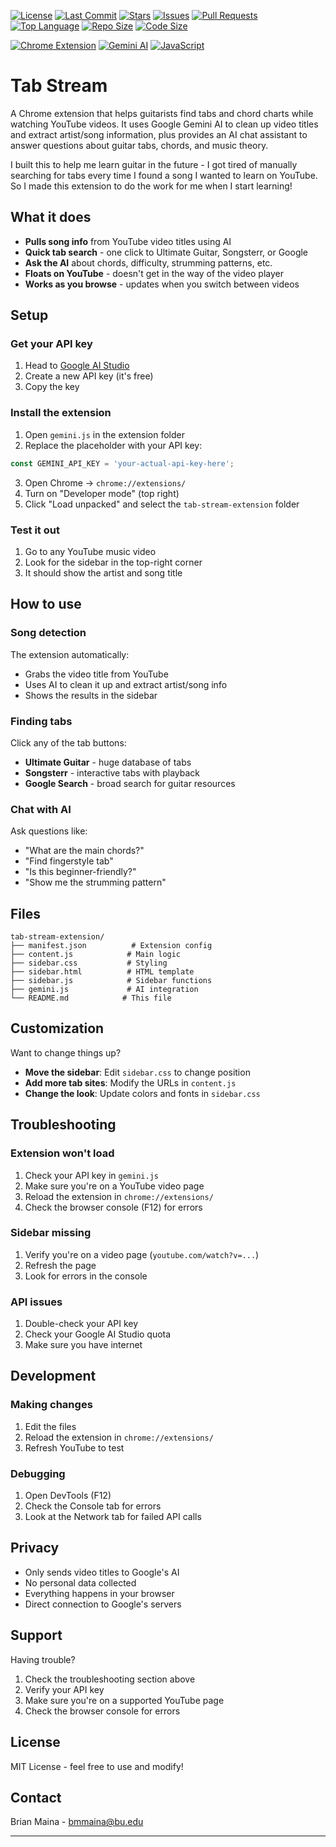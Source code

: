 [![License](https://img.shields.io/github/license/brianmmaina/tabstream)](LICENSE)
[![Last Commit](https://img.shields.io/github/last-commit/brianmmaina/tabstream)](https://github.com/brianmmaina/tabstream/commits/main)
[![Stars](https://img.shields.io/github/stars/brianmmaina/tabstream?style=social)](https://github.com/brianmmaina/tabstream/stargazers)
[![Issues](https://img.shields.io/github/issues/brianmmaina/tabstream)](https://github.com/brianmmaina/tabstream/issues)
[![Pull Requests](https://img.shields.io/github/issues-pr/brianmmaina/tabstream)](https://github.com/brianmmaina/tabstream/pulls)
[![Top Language](https://img.shields.io/github/languages/top/brianmmaina/tabstream)](https://github.com/brianmmaina/tabstream)
[![Repo Size](https://img.shields.io/github/repo-size/brianmmaina/tabstream)](https://github.com/brianmmaina/tabstream)
[![Code Size](https://img.shields.io/github/languages/code-size/brianmmaina/tabstream)](https://github.com/brianmmaina/tabstream)

[![Chrome Extension](https://img.shields.io/badge/Platform-Chrome%20Extension-4285F4?logo=googlechrome&logoColor=white)](https://developer.chrome.com/docs/extensions/)
[![Gemini AI](https://img.shields.io/badge/AI-Google%20Gemini-4285F4?logo=google&logoColor=white)](https://deepmind.google/technologies/gemini/)
[![JavaScript](https://img.shields.io/badge/Language-JavaScript-F7DF1E?logo=javascript)](https://developer.mozilla.org/en-US/docs/Web/JavaScript)

# Tab Stream

A Chrome extension that helps guitarists find tabs and chord charts while watching YouTube videos. It uses Google Gemini AI to clean up video titles and extract artist/song information, plus provides an AI chat assistant to answer questions about guitar tabs, chords, and music theory.

I built this to help me learn guitar in the future - I got tired of manually searching for tabs every time I found a song I wanted to learn on YouTube. So I made this extension to do the work for me when I start learning!

## What it does

- **Pulls song info** from YouTube video titles using AI
- **Quick tab search** - one click to Ultimate Guitar, Songsterr, or Google
- **Ask the AI** about chords, difficulty, strumming patterns, etc.
- **Floats on YouTube** - doesn't get in the way of the video player
- **Works as you browse** - updates when you switch between videos

## Setup

### Get your API key

1. Head to [Google AI Studio](https://makersuite.google.com/app/apikey)
2. Create a new API key (it's free)
3. Copy the key

### Install the extension

1. Open `gemini.js` in the extension folder
2. Replace the placeholder with your API key:

```javascript
const GEMINI_API_KEY = 'your-actual-api-key-here';
```

3. Open Chrome → `chrome://extensions/`
4. Turn on "Developer mode" (top right)
5. Click "Load unpacked" and select the `tab-stream-extension` folder

### Test it out

1. Go to any YouTube music video
2. Look for the sidebar in the top-right corner
3. It should show the artist and song title

## How to use

### Song detection
The extension automatically:
- Grabs the video title from YouTube
- Uses AI to clean it up and extract artist/song info
- Shows the results in the sidebar

### Finding tabs
Click any of the tab buttons:
- **Ultimate Guitar** - huge database of tabs
- **Songsterr** - interactive tabs with playback
- **Google Search** - broad search for guitar resources

### Chat with AI
Ask questions like:
- "What are the main chords?"
- "Find fingerstyle tab"
- "Is this beginner-friendly?"
- "Show me the strumming pattern"

## Files

```
tab-stream-extension/
├── manifest.json          # Extension config
├── content.js            # Main logic
├── sidebar.css           # Styling
├── sidebar.html          # HTML template
├── sidebar.js            # Sidebar functions
├── gemini.js             # AI integration
└── README.md            # This file
```

## Customization

Want to change things up?

- **Move the sidebar**: Edit `sidebar.css` to change position
- **Add more tab sites**: Modify the URLs in `content.js`
- **Change the look**: Update colors and fonts in `sidebar.css`

## Troubleshooting

### Extension won't load
1. Check your API key in `gemini.js`
2. Make sure you're on a YouTube video page
3. Reload the extension in `chrome://extensions/`
4. Check the browser console (F12) for errors

### Sidebar missing
1. Verify you're on a video page (`youtube.com/watch?v=...`)
2. Refresh the page
3. Look for errors in the console

### API issues
1. Double-check your API key
2. Check your Google AI Studio quota
3. Make sure you have internet

## Development

### Making changes
1. Edit the files
2. Reload the extension in `chrome://extensions/`
3. Refresh YouTube to test

### Debugging
1. Open DevTools (F12)
2. Check the Console tab for errors
3. Look at the Network tab for failed API calls

## Privacy

- Only sends video titles to Google's AI
- No personal data collected
- Everything happens in your browser
- Direct connection to Google's servers

## Support

Having trouble?

1. Check the troubleshooting section above
2. Verify your API key
3. Make sure you're on a supported YouTube page
4. Check the browser console for errors

## License

MIT License - feel free to use and modify!

## Contact
Brian Maina - bmmaina@bu.edu

---

